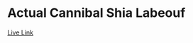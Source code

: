 # Actual Cannibal Shia Labeouf

[Live Link](https://chrisoney.github.io/Actual-Cannibal-Shia-Labeouf)
